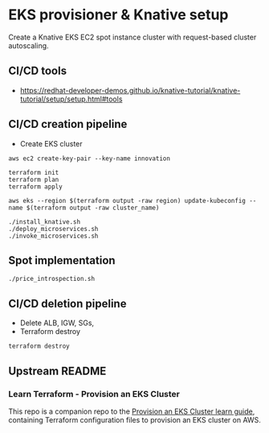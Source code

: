# EKS provisioner & Knative setup

Create a Knative EKS EC2 spot instance cluster with request-based cluster autoscaling.

## CI/CD tools

- https://redhat-developer-demos.github.io/knative-tutorial/knative-tutorial/setup/setup.html#tools


## CI/CD creation pipeline

- Create EKS cluster

```
aws ec2 create-key-pair --key-name innovation

terraform init
terraform plan
terraform apply

aws eks --region $(terraform output -raw region) update-kubeconfig --name $(terraform output -raw cluster_name)

./install_knative.sh
./deploy_microservices.sh
./invoke_microservices.sh

```


## Spot implementation

```
./price_introspection.sh
```

## CI/CD deletion pipeline

 - Delete ALB, IGW, SGs,
 - Terraform destroy

```
terraform destroy
```

## Upstream README
### Learn Terraform - Provision an EKS Cluster

This repo is a companion repo to the [Provision an EKS Cluster learn guide](https://learn.hashicorp.com/terraform/kubernetes/provision-eks-cluster), containing
Terraform configuration files to provision an EKS cluster on AWS.